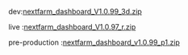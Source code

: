 dev:[nextfarm_dashboard_V1.0.99_3d.zip](https://github.com/user-attachments/files/18638225/nextfarm_dashboard_V1.0.99_3d.zip)


live :[nextfarm_dashboard_V1.0.97_r.zip](https://github.com/user-attachments/files/18558802/nextfarm_dashboard_V1.0.97_r.zip)





pre-production :[nextfarm_dashboard_v1.0.99_p1.zip](https://github.com/user-attachments/files/18614540/nextfarm_dashboard_v1.0.99_p1.zip)
